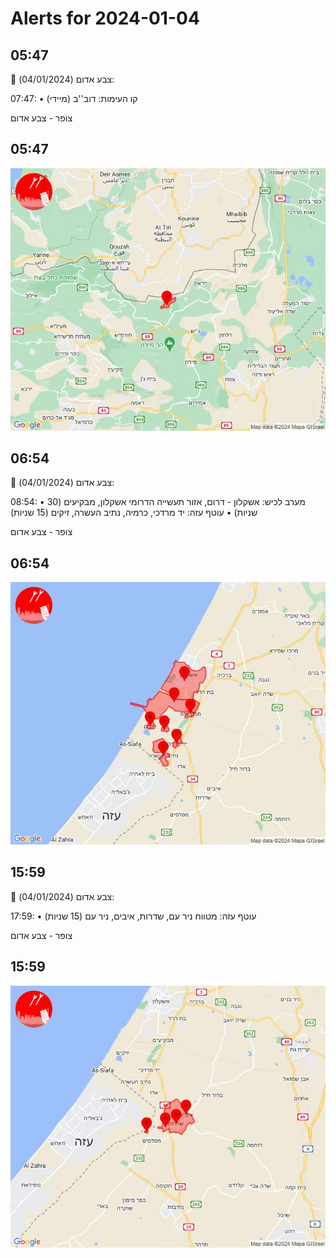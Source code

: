 # Alerts for 2024-01-04

## 05:47

🔴 צבע אדום (04/01/2024):

07:47:
• קו העימות: דוב''ב (מיידי)

צופר - צבע אדום

## 05:47

![Photo](images/18798.jpg)

## 06:54

🔴 צבע אדום (04/01/2024):

08:54:
• מערב לכיש: אשקלון - דרום, אזור תעשייה הדרומי אשקלון, מבקיעים (30 שניות)
• עוטף עזה: יד מרדכי, כרמיה, נתיב העשרה, זיקים (15 שניות)

צופר - צבע אדום

## 06:54

![Photo](images/18806.jpg)

## 15:59

🔴 צבע אדום (04/01/2024):

17:59:
• עוטף עזה: מטווח ניר עם, שדרות, איבים, ניר עם (15 שניות)

צופר - צבע אדום

## 15:59

![Photo](images/18809.jpg)

